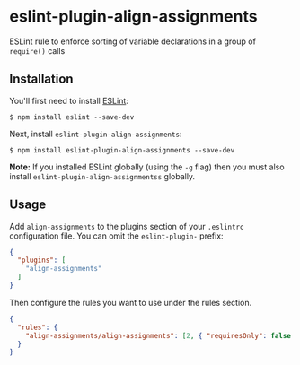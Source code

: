 # eslint-plugin-align-assignments

ESLint rule to enforce sorting of variable declarations in a group of `require()` calls

## Installation

You'll first need to install [ESLint](http://eslint.org):

```
$ npm install eslint --save-dev
```

Next, install `eslint-plugin-align-assignments`:

```
$ npm install eslint-plugin-align-assignments --save-dev
```

**Note:** If you installed ESLint globally (using the `-g` flag) then you must
also install `eslint-plugin-align-assignmentss` globally.

## Usage

Add `align-assignments` to the plugins section of your `.eslintrc` configuration
file. You can omit the `eslint-plugin-` prefix:

```json
{
  "plugins": [
    "align-assignments"
  ]
}
```


Then configure the rules you want to use under the rules section.

```json
{
  "rules": {
    "align-assignments/align-assignments": [2, { "requiresOnly": false } ]
  }
}
```




